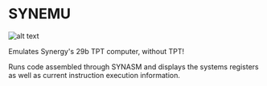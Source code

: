 # SYNEMU

![alt text](https://i.imgur.com/Dwdmgwm.png)

Emulates Synergy's 29b TPT computer, without TPT!

Runs code assembled through SYNASM and displays the systems registers as well as current instruction execution information.
